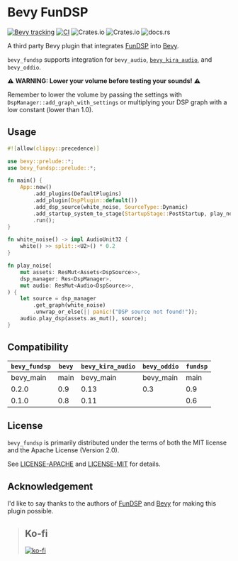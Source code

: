 # Bevy FunDSP

[![Bevy tracking](https://img.shields.io/badge/Bevy%20tracking-main-lightblue)](https://github.com/bevyengine/bevy/blob/main/docs/plugins_guidelines.md#main-branch-tracking) [![CI](https://github.com/harudagondi/bevy_fundsp/actions/workflows/rust.yml/badge.svg)](https://github.com/harudagondi/bevy_fundsp/actions/workflows/rust.yml) ![Crates.io](https://img.shields.io/crates/v/bevy_fundsp) ![Crates.io](https://img.shields.io/crates/l/bevy_fundsp) ![docs.rs](https://img.shields.io/docsrs/bevy_fundsp)

A third party Bevy plugin that integrates [FunDSP] into [Bevy].

`bevy_fundsp` supports integration for `bevy_audio`, [`bevy_kira_audio`], and `bevy_oddio`.

[FunDSP]: https://github.com/SamiPerttu/fundsp
[Bevy]: https://github.com/bevyengine/bevy
[`bevy_kira_audio`]: https://github.com/NiklasEi/bevy_kira_audio
[`bevy_oddio`]: https://github.com/harudagondi/bevy_oddio

⚠ **WARNING: Lower your volume before testing your sounds!** ⚠

Remember to lower the volume by passing the settings with `DspManager::add_graph_with_settings`
or multiplying your DSP graph with a low constant (lower than 1.0).

## Usage

```rust no_run
#![allow(clippy::precedence)]

use bevy::prelude::*;
use bevy_fundsp::prelude::*;

fn main() {
    App::new()
        .add_plugins(DefaultPlugins)
        .add_plugin(DspPlugin::default())
        .add_dsp_source(white_noise, SourceType::Dynamic)
        .add_startup_system_to_stage(StartupStage::PostStartup, play_noise)
        .run();
}

fn white_noise() -> impl AudioUnit32 {
    white() >> split::<U2>() * 0.2
}

fn play_noise(
    mut assets: ResMut<Assets<DspSource>>,
    dsp_manager: Res<DspManager>,
    mut audio: ResMut<Audio<DspSource>>,
) {
    let source = dsp_manager
        .get_graph(white_noise)
        .unwrap_or_else(|| panic!("DSP source not found!"));
    audio.play_dsp(assets.as_mut(), source);
}

```

## Compatibility

| `bevy_fundsp` | `bevy` | `bevy_kira_audio` | `bevy_oddio` | `fundsp` |
| ------------- | ------ | ----------------- | ------------ | -------- |
| bevy_main     | main   | bevy_main         | bevy_main    | main     |
| 0.2.0         | 0.9    | 0.13              | 0.3          | 0.9      |
| 0.1.0         | 0.8    | 0.11              |              | 0.6      |

## License

`bevy_fundsp` is primarily distributed under the terms of both the MIT license
and the Apache License (Version 2.0).

See [LICENSE-APACHE](LICENSE-APACHE) and [LICENSE-MIT](LICENSE-MIT) for details.

## Acknowledgement

I'd like to say thanks to the authors of [FunDSP] and [Bevy] for making this plugin possible.

> ## Ko-fi
>
> [![ko-fi](https://ko-fi.com/img/githubbutton_sm.svg)](https://ko-fi.com/D1D11H8FF)
